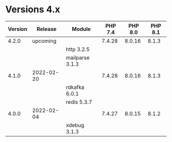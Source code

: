<!-- markdownlint-disable MD013 -->
# Versions 4.x

| Version | Release    | Module          | PHP 7.4 | PHP 8.0 | PHP 8.1 |
|---------|------------|-----------------|---------|---------|---------|
| 4.2.0   | upcoming   |                 |  7.4.28 |  8.0.16 |  8.1.3  |
|         |            | http 3.2.5      |         |         |         |
|         |            | mailparse 3.1.3 |         |         |         |
| 4.1.0   | 2022-02-20 |                 |  7.4.28 |  8.0.16 |  8.1.3  |
|         |            | rdkafka 6.0.1   |         |         |         |
|         |            | redis 5.3.7     |         |         |         |
| 4.0.0   | 2022-02-04 |                 |  7.4.27 |  8.0.15 |  8.1.2  |
|         |            | xdebug 3.1.3    |         |         |         |

